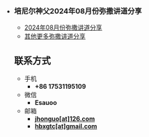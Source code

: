 - ### 培尼尔神父2024年08月份弥撒讲道分享
  
  - [2024年08月份弥撒讲道分享](https://izshui.github.io/2024.08/2124/08/01/培尼尔神父24年08月份弥撒讲道分享/)
  - [其他更多弥撒讲道分享](https://izshui.github.io)
  
  <!-- .slide vertical=true -->
  
  ## 联系方式
  
  - 手机
    - **+86 17531195109**
  - 微信
    - **Esauoo**
  - 邮箱
    - **[jhonguo[at]126.com](mailto:jhonguo@126.com)**
    - **[hbxgtc[at]gmail.com](mailto:hbxgtc@gmail.com)**
